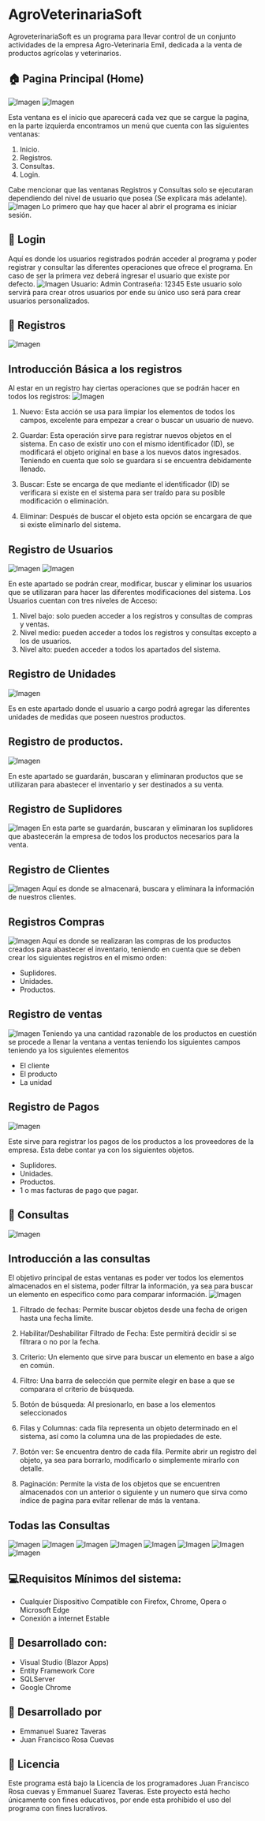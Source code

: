 # AgroVeterinariaSoft

AgroveterinariaSoft es un programa para llevar control de un conjunto actividades de la empresa Agro-Veterinaria Emil, 
dedicada a la venta de productos agrícolas y veterinarios.

## :house: Pagina Principal (Home)
![Imagen](Captures/CapturaIndex1.png)
![Imagen](Captures/CapturaIndex2.png)

Esta ventana es el inicio que aparecerá cada vez que se cargue la pagina, en la parte 
izquierda encontramos un menú que cuenta con las siguientes ventanas:
1.	Inicio.
2.	Registros.
3.	Consultas.
4.	Login.

Cabe mencionar que las ventanas Registros y Consultas solo se ejecutaran dependiendo del nivel de usuario que posea (Se explicara más adelante). 
![Imagen](Captures/CapturaAccesoDenegado.png)
Lo primero que hay que hacer al abrir el programa es iniciar sesión.

## :bust_in_silhouette: Login
Aquí es donde los usuarios registrados podrán acceder al programa y poder registrar y consultar las diferentes operaciones que ofrece el programa. En caso de ser la primera vez deberá ingresar el usuario que existe por defecto.
![Imagen](Captures/CapturaLogin.png)
Usuario: Admin
Contraseña: 12345
Este usuario solo servirá para crear otros usuarios por ende su único uso será para crear usuarios personalizados.

## :memo: Registros
   ![Imagen](Captures/CapturaRegistros.png)
   
## Introducción Básica a los registros
Al estar en un registro hay ciertas operaciones que se podrán hacer en todos los registros:
 ![Imagen](Captures/RegistroEjemplo.png)


1. Nuevo: Esta acción se usa para limpiar los elementos de todos los campos, excelente para empezar a crear o buscar un usuario de nuevo.

2. Guardar:  Esta operación sirve para registrar nuevos objetos en el sistema. En caso de existir uno con el mismo identificador (ID), se modificará el objeto original en base a los nuevos datos ingresados. Teniendo en cuenta que solo se guardara si se encuentra debidamente llenado.

3. Buscar: Este se encarga de que mediante el identificador (ID) se verificara si existe en el sistema para ser traído para su posible modificación o eliminación.

4. Eliminar: Después de buscar el objeto esta opción se encargara de que si existe eliminarlo del sistema.

## Registro de Usuarios
  ![Imagen](Captures/Registros/RegistroUsuarios1.png)
  ![Imagen](Captures/Registros/RegistroUsuarios2.png)

En este apartado se podrán crear, modificar, buscar y eliminar los usuarios que se utilizaran para hacer las diferentes modificaciones del sistema.
Los Usuarios cuentan con tres niveles de Acceso:
1.	Nivel bajo: solo pueden acceder a los registros y consultas de compras y ventas.
2.	Nivel medio: pueden acceder a todos los registros y consultas excepto a los de usuarios.
3.	Nivel alto: pueden acceder a todos los apartados del sistema.

## Registro de Unidades
   ![Imagen](Captures/Registros/RegistroUnidades.png)

Es en este apartado donde el usuario a cargo podrá agregar las diferentes unidades de medidas que poseen nuestros productos.

## Registro de productos.

   ![Imagen](Captures/Registros/RegsitroProductos.png)
   
En este apartado se guardarán, buscaran y eliminaran productos que se utilizaran para abastecer el inventario y ser destinados a su venta.
## Registro de Suplidores
   ![Imagen](Captures/Registros/RegistroSuplidores.png)
En esta parte se guardarán, buscaran y eliminaran los suplidores que abastecerán la empresa de todos los productos necesarios para la venta.
## Registro de Clientes
   ![Imagen](Captures/Registros/RegistroClientes.png)
Aquí es donde se almacenará, buscara y eliminara la información de nuestros clientes.
## Registros Compras 
  ![Imagen](Captures/Registros/RegistroCompras.png)
Aquí es donde se realizaran las compras de los productos creados para abastecer el inventario, teniendo en cuenta que se deben crear los siguientes registros en el mismo orden:
*	Suplidores.
*	Unidades.
*	Productos.
## Registro de ventas 
   ![Imagen](Captures/Registros/RegistroVentas.png)
Teniendo ya una cantidad razonable de los productos en cuestión se procede a llenar la ventana a ventas teniendo los siguientes campos teniendo ya los siguientes elementos
*	El cliente
*	El producto
*	La unidad


## Registro de Pagos
   ![Imagen](Captures/Registros/RegistroPagos.png)

Este sirve para registrar los pagos de los productos a los proveedores de la empresa. Esta debe contar ya con los siguientes objetos.
*	Suplidores.
*	Unidades.
*	Productos.
*	1 o mas facturas de pago que pagar.

## :page_facing_up: Consultas 
  ![Imagen](Captures/CapturaConsultas.png)

## Introducción a las consultas 
El objetivo principal de estas ventanas es poder ver todos los elementos almacenados en el sistema, poder filtrar la información, ya sea para buscar un elemento en especifico como para comparar información.
   ![Imagen](Captures/ConsultaExp.png)

1.	Filtrado de fechas: Permite buscar objetos desde una fecha de origen hasta una fecha límite.

2.	Habilitar/Deshabilitar Filtrado de Fecha: Este permitirá decidir si se filtrara o no por la fecha.

3.	Criterio: Un elemento que sirve para buscar un elemento en base a algo en común.

4.	Filtro: Una barra de selección que permite elegir en base a que se comparara el criterio de búsqueda. 

5.	Botón de búsqueda: Al presionarlo, en base a los elementos seleccionados 

6.	Filas y Columnas: cada fila representa un objeto determinado en el sistema, así como la columna una de las propiedades de este.

7.	Botón ver: Se encuentra dentro de cada fila. Permite abrir un registro del objeto, ya sea para borrarlo, modificarlo o simplemente mirarlo con detalle. 

8.	Paginación: Permite la vista de los objetos que se encuentren almacenados con un anterior o siguiente y un numero que sirva como índice de pagina para evitar rellenar de más la ventana.

## Todas las Consultas 
   ![Imagen](Captures/Consultas/ConsultaUsuarios.png)
   ![Imagen](Captures/Consultas/ConsultaProductos.png)
   ![Imagen](Captures/Consultas/ConsultaSuplidores.png)
   ![Imagen](Captures/Consultas/ConsultaClientes.png)
   ![Imagen](Captures/Consultas/ConsultaUnidades.png)
   ![Imagen](Captures/Consultas/ConsultaCompras.png)
   ![Imagen](Captures/Consultas/ConsultaVentas.png)
   ![Imagen](Captures/Consultas/ConsultaPagos.png)


## :computer:Requisitos Mínimos del sistema:
*	Cualquier Dispositivo Compatible con Firefox, Chrome, Opera o Microsoft Edge
*	Conexión a internet Estable

## :pencil: Desarrollado con:
* Visual Studio (Blazor Apps) 
*	Entity Framework Core
*	SQLServer
*	Google Chrome

## :wrench: Desarrollado por
*	Emmanuel Suarez Taveras
*	Juan Francisco Rosa Cuevas

## :page_with_curl: Licencia 
Este programa está bajo la Licencia de los programadores Juan Francisco Rosa cuevas y Emmanuel Suarez Taveras.
Este proyecto está hecho únicamente con fines educativos, por ende esta prohibido el uso del programa con fines lucrativos.
